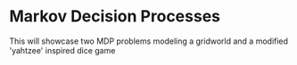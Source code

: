 # Markov Decision Processes
This will showcase two MDP problems modeling a gridworld and a modified 'yahtzee' inspired dice game
